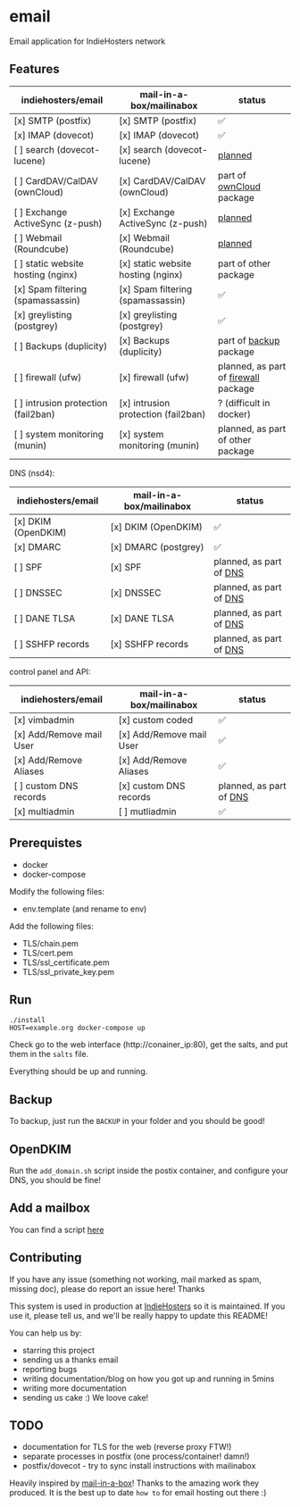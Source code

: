 # email
Email application for IndieHosters network

## Features

indiehosters/email | mail-in-a-box/mailinabox | status
------------------ | ------------- | -----------
[x] SMTP (postfix) | [x] SMTP (postfix) | :white_check_mark: 
[x] IMAP (dovecot) | [x] IMAP (dovecot) | :white_check_mark: 
[ ] search (dovecot-lucene) | [x] search (dovecot-lucene) | [planned](https://github.com/indiehosters/email/issues/5)
[ ] CardDAV/CalDAV (ownCloud) | [x] CardDAV/CalDAV (ownCloud) | part of [ownCloud](https://github.com/indiehosters/ownCloud) package
[ ] Exchange ActiveSync (z-push) | [x] Exchange ActiveSync (z-push) | [planned](https://github.com/indiehosters/email/issues/3)
[ ] Webmail (Roundcube) | [x] Webmail (Roundcube) | [planned](https://github.com/indiehosters/email/issues/4)
[ ] static website hosting (nginx) | [x] static website hosting (nginx) | part of other package
[x] Spam filtering (spamassassin) | [x] Spam filtering (spamassassin) | :white_check_mark:
[x] greylisting (postgrey) | [x] greylisting (postgrey) | :white_check_mark: 
[ ] Backups (duplicity) | [x] Backups (duplicity) | part of [backup](https://github.com/IndiePaaS/IndiePaaS/blob/master/unit-files/b-u%40.service) package
[ ] firewall (ufw) | [x] firewall (ufw) | planned, as part of [firewall](https://github.com/IndiePaaS/IndiePaaS/issues/108) package
[ ] intrusion protection (fail2ban) | [x] intrusion protection (fail2ban) | ? (difficult in docker)
[ ] system monitoring (munin) | [x] system monitoring (munin) | planned, as part of other package

DNS (nsd4):

indiehosters/email | mail-in-a-box/mailinabox | status
------------------ | ------------- | ----
[x] DKIM (OpenDKIM) | [x] DKIM (OpenDKIM) | :white_check_mark: 
[x] DMARC | [x] DMARC (postgrey) | :white_check_mark: 
[ ] SPF | [x] SPF | planned, as part of [DNS](https://github.com/IndiePaaS/IndiePaaS/issues/98)
[ ] DNSSEC | [x] DNSSEC | planned, as part of [DNS](https://github.com/IndiePaaS/IndiePaaS/issues/98)
[ ] DANE TLSA | [x] DANE TLSA | planned, as part of [DNS](https://github.com/IndiePaaS/IndiePaaS/issues/98)
[ ] SSHFP records | [x] SSHFP records | planned, as part of [DNS](https://github.com/IndiePaaS/IndiePaaS/issues/98)

control panel and API:

indiehosters/email | mail-in-a-box/mailinabox | status
------------------ | ------------- | ----------
[x] vimbadmin | [x] custom coded | :white_check_mark: 
[x] Add/Remove mail User | [x] Add/Remove mail User | :white_check_mark: 
[x] Add/Remove Aliases | [x] Add/Remove Aliases | :white_check_mark: 
[ ] custom DNS records | [x] custom DNS records | planned, as part of [DNS](https://github.com/IndiePaaS/IndiePaaS/issues/98)
[x] multiadmin | [ ] mutliadmin | :white_check_mark: 

## Prerequistes

 - docker
 - docker-compose

Modify the following files:
 - env.template (and rename to env)

Add the following files:
 - TLS/chain.pem
 - TLS/cert.pem
 - TLS/ssl_certificate.pem
 - TLS/ssl_private_key.pem

## Run

```
./install
HOST=example.org docker-compose up
```

Check go to the web interface (http://conainer_ip:80), get the salts, and put them in the `salts` file.

Everything should be up and running.

## Backup

To backup, just run the `BACKUP` in your folder and you should be good!

## OpenDKIM

Run the `add_domain.sh` script inside the postix container, and configure your DNS, you should be fine!

## Add a mailbox

You can find a script [here](https://github.com/IndiePaaS/IndiePaaS/blob/master/utils/add_mailbox.sh)

## Contributing

If you have any issue (something not working, mail marked as spam, missing doc), please do report an issue here! Thanks

This system is used in production at [IndieHosters](https://indiehosters.net/) so it is maintained. If you use it, please tell us, and we'll be really happy to update this README!

You can help us by:
 - starring this project
 - sending us a thanks email
 - reporting bugs
 - writing documentation/blog on how you got up and running in 5mins
 - writing more documentation
 - sending us cake :) We loove cake!

## TODO
 - documentation for TLS for the web (reverse proxy FTW!)
 - separate processes in postfix (one process/container! damn!)
 - postfix/dovecot - try to sync install instructions with mailinabox

Heavily inspired by [mail-in-a-box](https://mailinabox.email/)! Thanks to the amazing work they produced. It is the best up to date `how to` for email hosting out there :)
